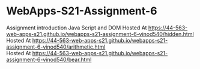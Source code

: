 # WebApps-S21-Assignment-6
Assignment introduction Java Script and DOM 
Hosted At https://44-563-web-apps-s21.github.io/webapps-s21-assignment-6-vinod540/hidden.html</br>
Hosted At https://44-563-web-apps-s21.github.io/webapps-s21-assignment-6-vinod540/arithmetic.html</br>
Hosted At https://44-563-web-apps-s21.github.io/webapps-s21-assignment-6-vinod540/bear.html</br>
